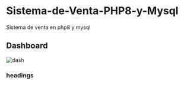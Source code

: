 # Sistema-de-Venta-PHP8-y-Mysql
Sistema de venta en php8 y mysql

## Dashboard

![dash](https://user-images.githubusercontent.com/86984317/194640658-e49ea861-5f0b-4299-8b06-3ee0b9af36cc.PNG)

### headings